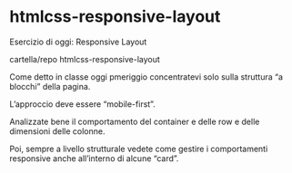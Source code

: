 # htmlcss-responsive-layout

Esercizio di oggi: Responsive Layout

cartella/repo htmlcss-responsive-layout

Come detto in classe oggi pmeriggio concentratevi solo sulla struttura “a blocchi” della pagina.

L’approccio deve essere “mobile-first”.

Analizzate bene il comportamento del container e delle row e delle dimensioni delle colonne.

Poi, sempre a livello strutturale vedete come gestire i comportamenti responsive anche all’interno di alcune “card”.